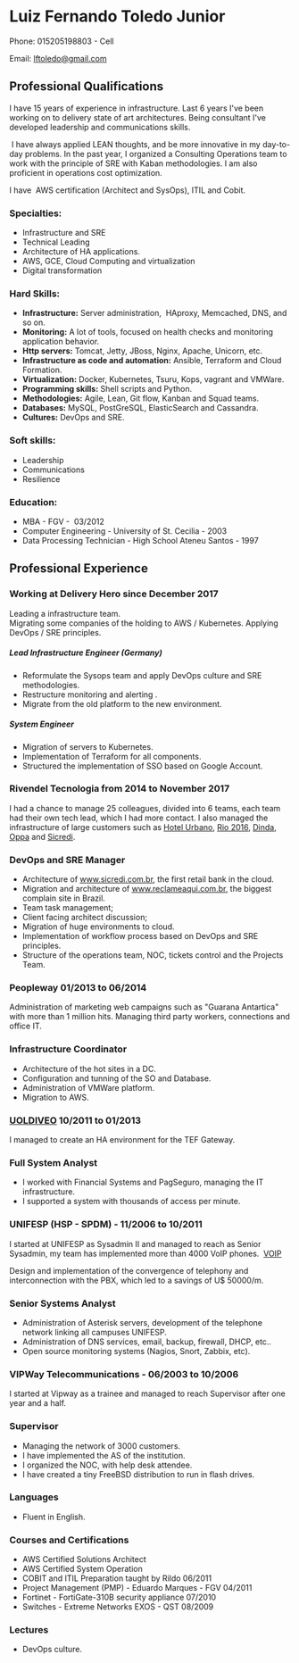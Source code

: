 # Luiz Fernando Toledo Junior

Phone: 015205198803 - Cell

Email: lftoledo@gmail.com 

## Professional Qualifications

I have 15 years of experience in infrastructure. Last 6 years I've been working on to delivery state of art architectures. Being consultant I've developed leadership and communications skills.

 I have always applied LEAN thoughts, and be more innovative in my day-to-day problems. In the past year, I organized a Consulting Operations team to work with the principle of SRE with Kaban methodologies. I am also proficient in operations cost optimization.

I have  AWS certification (Architect and SysOps), ITIL and Cobit.

### Specialties:

*   Infrastructure and SRE
*   Technical Leading
*   Architecture of HA applications.
*   AWS, GCE, Cloud Computing and virtualization
*   Digital transformation

### Hard Skills:

*   **Infrastructure:** Server administration,  HAproxy, Memcached, DNS, and so on.
*   **Monitoring:** A lot of tools, focused on health checks and monitoring application behavior.
*   **Http servers:** Tomcat, Jetty, JBoss, Nginx, Apache, Unicorn, etc. 
*   **Infrastructure as code and automation:** Ansible, Terraform and Cloud Formation.
*   **Virtualization:** Docker, Kubernetes, Tsuru, Kops, vagrant and VMWare.
*   **Programming skills:** Shell scripts and Python.
*   **Methodologies:** Agile, Lean, Git flow, Kanban and Squad teams.
*   **Databases:** MySQL, PostGreSQL, ElasticSearch and Cassandra.
*   **Cultures:** DevOps and SRE.

### Soft skills:

*   Leadership
*   Communications
*   Resilience

### Education:

*   MBA - FGV -  03/2012
*   Computer Engineering - University of St. Cecilia - 2003
*   Data Processing Technician - High School Ateneu Santos - 1997 

## Professional Experience

### Working at Delivery Hero since December 2017

Leading a infrastructure team.  
Migrating some companies of the holding to AWS / Kubernetes. Applying DevOps / SRE principles.

##### Lead Infrastructure Engineer (Germany)

*   Reformulate the Sysops team and apply DevOps culture and SRE methodologies.
*   Restructure monitoring and alerting .
*   Migrate from the old platform to the new environment.

##### System Engineer

*   Migration of servers to Kubernetes.
*   Implementation of Terraform for all components.
*   Structured the implementation of SSO based on Google Account.

### Rivendel Tecnologia from 2014 to November 2017

I had a chance to manage 25 colleagues, divided into 6 teams, each team had their own tech lead, which I had more contact. I also managed the infrastructure of large customers such as [Hotel Urbano](http://www.hotelurbano.com.br), [Rio 2016](http://www.rio2016.com.br), [Dinda](http://www.dinda.com.br), [Oppa](http://www.oppa.com.br) and [Sicredi](http://www.sicredi.com.br).

### DevOps and SRE Manager

*   Architecture of [<ins>www.sicredi.com.br</ins>](http://www.sicredi.com.br), the first retail bank in the cloud.
*   Migration and architecture of [<ins>www.reclameaqui.com.br</ins>](http://www.reclameaqui.com.br), the biggest complain site in Brazil.
*   Team task management;
*   Client facing architect discussion;
*   Migration of huge environments to cloud.
*   Implementation of workflow process based on DevOps and SRE principles.
*   Structure of the operations team, NOC, tickets control and the Projects Team.

### Peopleway 01/2013 to 06/2014 

Administration of marketing web campaigns such as "Guarana Antartica" with more than 1 million hits. Managing third party workers, connections and office IT. 

### Infrastructure Coordinator

*   Architecture of the hot sites in a DC.
*   Configuration and tunning of the SO and Database.
*   Administration of VMWare platform.
*   Migration to AWS.

### [UOLDIVEO](http://www.uol.com.br) 10/2011 to 01/2013

I managed to create an HA environment for the TEF Gateway. 

### Full System Analyst

*   I worked with Financial Systems and PagSeguro, managing the IT infrastructure.
*   I supported a system with thousands of access per minute.

### UNIFESP (HSP - SPDM) - 11/2006 to 10/2011

I started at UNIFESP as Sysadmin II and managed to reach as Senior Sysadmin, my team has implemented more than 4000 VoIP phones.  [VOIP](http://www.unifesp.br/reitoria/dti/voip)

Design and implementation of the convergence of telephony and interconnection with the PBX, which led to a savings of U$ 50000/m.

### Senior Systems Analyst

*   Administration of Asterisk servers, development of the telephone network linking all campuses UNIFESP.
*   Administration of DNS services, email, backup, firewall, DHCP, etc..
*   Open source monitoring systems (Nagios, Snort, Zabbix, etc).

### VIPWay Telecommunications - 06/2003 to 10/2006

I started at Vipway as a trainee and managed to reach Supervisor after one year and a half.

### Supervisor

*   Managing the network of 3000 customers.
*   I have implemented the AS of the institution.
*   I organized the NOC, with help desk attendee.
*   I have created a tiny FreeBSD distribution to run in flash drives.

### Languages

*   Fluent in English.

### Courses and Certifications

*   AWS Certified Solutions Architect
*   AWS Certified System Operation
*   COBIT and ITIL Preparation taught by Rildo 06/2011
*   Project Management (PMP) - Eduardo Marques - FGV 04/2011
*   Fortinet - FortiGate-310B security appliance 07/2010
*   Switches - Extreme Networks EXOS - QST 08/2009

### Lectures

*   DevOps culture.
